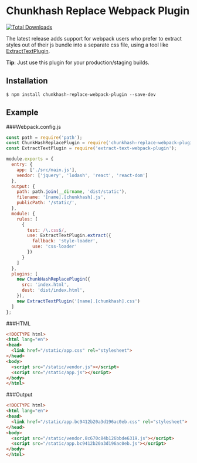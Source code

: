 Chunkhash Replace Webpack Plugin
================================
[![Total Downloads](https://img.shields.io/npm/dt/chunkhash-replace-webpack-plugin.svg)](https://npm-stat.com/charts.html?package=chunkhash-replace-webpack-plugin)

The latest release adds support for webpack users who prefer to extract styles out of their js bundle into a separate css file, using a tool like [ExtractTextPlugin](https://www.npmjs.com/package/extract-text-webpack-plugin).

**Tip**: Just use this plugin for your production/staging builds.

## Installation
```shell
$ npm install chunkhash-replace-webpack-plugin --save-dev
```

## Example

###Webpack.config.js

```javascript
const path = require('path');
const ChunkHashReplacePlugin = require('chunkhash-replace-webpack-plugin');
const ExtractTextPlugin = require('extract-text-webpack-plugin');

module.exports = {
  entry: {
    app: ['./src/main.js'],
    vendor: ['jquery', 'lodash', 'react', 'react-dom']
  },
  output: {
    path: path.join(__dirname, 'dist/static'),
    filename: '[name].[chunkhash].js',
    publicPath: '/static/',
  },
  module: {
    rules: [
      {
        test: /\.css$/,
        use: ExtractTextPlugin.extract({
          fallback: 'style-loader',
          use: 'css-loader'
        })
      }
    ]
  },
  plugins: [
    new ChunkHashReplacePlugin({
      src: 'index.html',
      dest: 'dist/index.html',
    }),
    new ExtractTextPlugin('[name].[chunkhash].css')
  ]
};
```
###HTML

```html
<!DOCTYPE html>
<html lang="en">
<head>
  <link href="/static/app.css" rel="stylesheet">
</head>
<body>
  <script src="/static/vendor.js"></script>
  <script src="/static/app.js"></script>
</body>
</html>
```

###Output

```html
<!DOCTYPE html>
<html lang="en">
<head>
  <link href="/static/app.bc9412b20a3d196ac0eb.css" rel="stylesheet">
</head>
<body>
  <script src="/static/vendor.8c670c84b126bbde6319.js"></script>
  <script src="/static/app.bc9412b20a3d196ac0eb.js"></script>
</body>
</html>
```